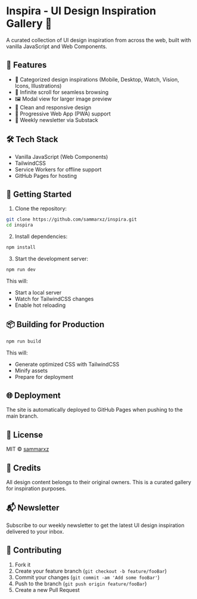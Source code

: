 # Inspira - UI Design Inspiration Gallery 🎨

A curated collection of UI design inspiration from across the web, built with vanilla JavaScript and Web Components.

## 🌟 Features

- 📱 Categorized design inspirations (Mobile, Desktop, Watch, Vision, Icons, Illustrations)
- 🔄 Infinite scroll for seamless browsing
- 🖼️ Modal view for larger image preview
- 💅 Clean and responsive design
- 🚀 Progressive Web App (PWA) support
- 📨 Weekly newsletter via Substack

## 🛠️ Tech Stack

- Vanilla JavaScript (Web Components)
- TailwindCSS
- Service Workers for offline support
- GitHub Pages for hosting

## 🚀 Getting Started

1. Clone the repository:
```bash
git clone https://github.com/sammarxz/inspira.git
cd inspira
```

2. Install dependencies:
```bash
npm install
```

3. Start the development server:
```bash
npm run dev
```

This will:
- Start a local server
- Watch for TailwindCSS changes
- Enable hot reloading

## 📦 Building for Production

```bash
npm run build
```

This will:
- Generate optimized CSS with TailwindCSS
- Minify assets
- Prepare for deployment

## 🌐 Deployment

The site is automatically deployed to GitHub Pages when pushing to the main branch.

## 📝 License

MIT © [sammarxz](https://github.com/sammarxz)

## 🙏 Credits

All design content belongs to their original owners. This is a curated gallery for inspiration purposes.

## 📬 Newsletter

Subscribe to our weekly newsletter to get the latest UI design inspiration delivered to your inbox.

## 🤝 Contributing

1. Fork it
2. Create your feature branch (`git checkout -b feature/fooBar`)
3. Commit your changes (`git commit -am 'Add some fooBar'`)
4. Push to the branch (`git push origin feature/fooBar`)
5. Create a new Pull Request